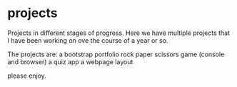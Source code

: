 # projects
Projects in different stages of progress.
Here we have multiple projects that I have been working on ove the course of a year or so. 

The projects are:
  a bootstrap portfolio
  rock paper scissors game (console and browser)
a quiz app
a webpage layout

please enjoy.
